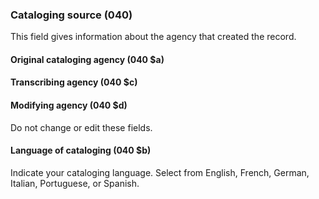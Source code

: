 ### Cataloging source (040)
This field gives information about the agency that created the record.

#### Original cataloging agency (040 $a)
#### Transcribing agency (040 $c)
#### Modifying agency (040 $d)
Do not change or edit these fields.

#### Language of cataloging (040 $b)
Indicate your cataloging language. Select from English, French, German, Italian, Portuguese, or Spanish.
